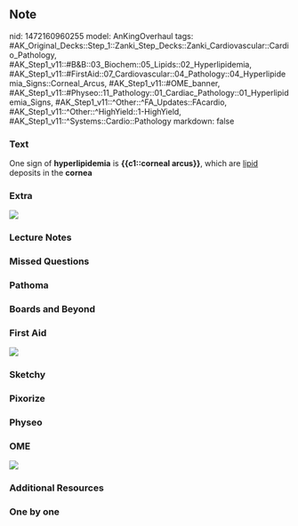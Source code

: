 ## Note
nid: 1472160960255
model: AnKingOverhaul
tags: #AK_Original_Decks::Step_1::Zanki_Step_Decks::Zanki_Cardiovascular::Cardio_Pathology, #AK_Step1_v11::#B&B::03_Biochem::05_Lipids::02_Hyperlipidemia, #AK_Step1_v11::#FirstAid::07_Cardiovascular::04_Pathology::04_Hyperlipidemia_Signs::Corneal_Arcus, #AK_Step1_v11::#OME_banner, #AK_Step1_v11::#Physeo::11_Pathology::01_Cardiac_Pathology::01_Hyperlipidemia_Signs, #AK_Step1_v11::^Other::^FA_Updates::FAcardio, #AK_Step1_v11::^Other::^HighYield::1-HighYield, #AK_Step1_v11::^Systems::Cardio::Pathology
markdown: false

### Text
<div>
  One sign of <b>hyperlipidemia</b> is <b>{{c1::corneal
  arcus}}</b>, which are <u>lipid</u> deposits in the <b>cornea</b>
</div>

### Extra
<img src="paste-312544770130260.jpg">

### Lecture Notes


### Missed Questions


### Pathoma


### Boards and Beyond


### First Aid
<img src="tmpXCS_V2.png">

### Sketchy


### Pixorize


### Physeo


### OME
<div class="ome-widget">
  <a href="https://onlinemeded.org?ref=anki"><img src=
  "_OME_AnkiFlashcards_General_3.png"></a>
</div>

### Additional Resources


### One by one

